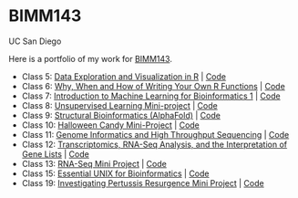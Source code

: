 # BIMM143
UC San Diego

Here is a portfolio of my work for [BIMM143](https://bioboot.github.io/bimm143_F22/).

- Class 5: [Data Exploration and Visualization in R](https://github.com/bobbysays/BIMM143/blob/main/lab5/ckass5.md) | [Code](https://github.com/bobbysays/BIMM143/blob/main/lab5/ckass5.qmd)
- Class 6: [Why, When and How of Writing Your Own R Functions](https://github.com/bobbysays/BIMM143/blob/main/lab%206/lab%206.md) | [Code](https://github.com/bobbysays/BIMM143/blob/main/lab%206/lab%206.qmd)
- Class 7: [Introduction to Machine Learning for Bioinformatics 1](https://github.com/bobbysays/BIMM143/blob/main/lab%207/lab%207.md) | [Code](https://github.com/bobbysays/BIMM143/blob/main/lab%207/lab%207.qmd)
- Class 8: [Unsupervised Learning Mini-project](https://github.com/bobbysays/BIMM143/blob/main/lab%208/lab%208.md) | [Code](https://github.com/bobbysays/BIMM143/blob/main/lab%208/lab%208.qmd)
- Class 9: [Structural Bioinformatics (AlphaFold)](https://github.com/bobbysays/BIMM143/blob/main/lab%209/lab%209.md) | [Code](https://github.com/bobbysays/BIMM143/blob/main/lab%209/lab%209.qmd)
- Class 10: [Halloween Candy Mini-Project](https://github.com/bobbysays/BIMM143/blob/main/lab%2010/lab10.md) | [Code](https://github.com/bobbysays/BIMM143/blob/main/lab%2010/lab10.qmd)
- Class 11: [Genome Informatics and High Throughput Sequencing](https://github.com/bobbysays/BIMM143/blob/main/lab%2011/lab%2011.md) | [Code](https://github.com/bobbysays/BIMM143/blob/main/lab%2011/lab%2011.qmd)
- Class 12: [Transcriptomics, RNA-Seq Analysis, and the Interpretation of Gene Lists](https://github.com/bobbysays/BIMM143/blob/main/lab%2012/lab12.md) | [Code](https://github.com/bobbysays/BIMM143/blob/main/lab%2012/lab12.qmd)
- Class 13: [RNA-Seq Mini Project](https://github.com/bobbysays/BIMM143/blob/main/lab%2013/lab%2013.md) | [Code](https://github.com/bobbysays/BIMM143/blob/main/lab%2013/lab%2013.qmd)
- Class 15: [Essential UNIX for Bioinformatics](https://github.com/bobbysays/BIMM143/blob/main/lab%2015/lab15.md) | [Code](https://github.com/bobbysays/BIMM143/blob/main/lab%2015/lab15.qmd)
- Class 19: [Investigating Pertussis Resurgence Mini Project](https://github.com/bobbysays/BIMM143/blob/main/lab%2019/lab%2019.md) | [Code](https://github.com/bobbysays/BIMM143/blob/main/lab%2019/lab%2019.qmd)
